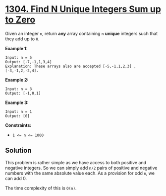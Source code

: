 # [1304. Find N Unique Integers Sum up to Zero](https://leetcode.com/problems/find-n-unique-integers-sum-up-to-zero/description/?envType=daily-question&envId=2025-09-07)

Given an integer <code>n</code>, return **any**  array containing <code>n</code> **unique**  integers such that they add up to <code>0</code>.

**Example 1:**

```
Input: n = 5
Output: [-7,-1,1,3,4]
Explanation: These arrays also are accepted [-5,-1,1,2,3] , [-3,-1,2,-2,4].
```

**Example 2:**

```
Input: n = 3
Output: [-1,0,1]
```

**Example 3:**

```
Input: n = 1
Output: [0]
```

**Constraints:**

- <code>1 <= n <= 1000</code>

## Solution

This problem is rather simple as we have access to both positive and negative integers. So we can simply add `n/2` pairs of
positive and negative numbers with the same absolute value each. As a provision for odd `n`, we can add 0.

The time complexity of this is `O(n)`.